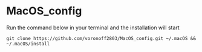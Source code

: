 # MacOS_config

Run the command below in your terminal and the installation will start

```shell
git clone https://github.com/voronoff2803/MacOS_config.git ~/.macOS && ~/.macOS/install
```